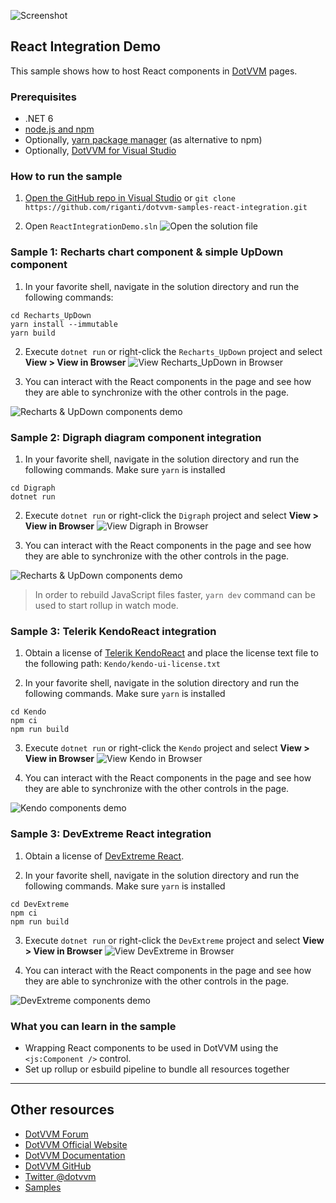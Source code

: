 ![Screenshot](https://raw.githubusercontent.com/riganti/dotvvm-samples-react-integration/master/images/ri001.png)

## React Integration Demo

This sample shows how to host React components in [DotVVM](https://github.com/riganti/dotvvm) pages. 

### Prerequisites

* .NET 6
* [node.js and npm](https://nodejs.org/en/download/)
* Optionally, [yarn package manager](https://yarnpkg.com/) (as alternative to npm)
* Optionally, [DotVVM for Visual Studio](https://www.dotvvm.com/install)

### How to run the sample

1. [Open the GitHub repo in Visual Studio](git-client://clone/?repo=https%3A%2F%2Fgithub.com%2Friganti%2Fdotvvm-samples-react-integration)
or 
`git clone https://github.com/riganti/dotvvm-samples-react-integration.git`

2. Open `ReactIntegrationDemo.sln` 
![Open the solution file](https://raw.githubusercontent.com/riganti/dotvvm-samples-react-integration/master/images/ri002.png)

### Sample 1: Recharts chart component & simple UpDown component 

1. In your favorite shell, navigate in the solution directory and run the following commands:

```
cd Recharts_UpDown
yarn install --immutable
yarn build
```

2. Execute `dotnet run` or right-click the `Recharts_UpDown` project and select **View > View in Browser**
![View Recharts_UpDown in Browser](https://raw.githubusercontent.com/riganti/dotvvm-samples-react-integration/master/images/ri003.png)

3. You can interact with the React components in the page and see how they are able to synchronize with the other controls in the page.

![Recharts & UpDown components demo](https://raw.githubusercontent.com/riganti/dotvvm-samples-react-integration/master/images/ri004.png)

### Sample 2: Digraph diagram component integration 

1. In your favorite shell, navigate in the solution directory and run the following commands. Make sure `yarn` is installed

```
cd Digraph
dotnet run
```

2. Execute `dotnet run` or right-click the `Digraph` project and select **View > View in Browser**
![View Digraph in Browser](https://raw.githubusercontent.com/riganti/dotvvm-samples-react-integration/master/images/ri005.png)

3. You can interact with the React components in the page and see how they are able to synchronize with the other controls in the page.

![Recharts & UpDown components demo](https://raw.githubusercontent.com/riganti/dotvvm-samples-react-integration/master/images/ri006.png)

> In order to rebuild JavaScript files faster, `yarn dev` command can be used to start rollup in watch mode.

### Sample 3: Telerik KendoReact integration

1. Obtain a license of [Telerik KendoReact](https://www.telerik.com/kendo-react-ui) and place the license text file to the following path: `Kendo/kendo-ui-license.txt`

2. In your favorite shell, navigate in the solution directory and run the following commands. Make sure `yarn` is installed

```
cd Kendo
npm ci
npm run build
```

3. Execute `dotnet run` or right-click the `Kendo` project and select **View > View in Browser**
![View Kendo in Browser](https://raw.githubusercontent.com/riganti/dotvvm-samples-react-integration/master/images/ri007.png)

4. You can interact with the React components in the page and see how they are able to synchronize with the other controls in the page.

![Kendo components demo](https://raw.githubusercontent.com/riganti/dotvvm-samples-react-integration/master/images/ri008.png)


### Sample 3: DevExtreme React integration

1. Obtain a license of [DevExtreme React](https://js.devexpress.com/React/).

2. In your favorite shell, navigate in the solution directory and run the following commands. Make sure `yarn` is installed

```
cd DevExtreme
npm ci
npm run build
```

3. Execute `dotnet run` or right-click the `DevExtreme` project and select **View > View in Browser**
![View DevExtreme in Browser](https://raw.githubusercontent.com/riganti/dotvvm-samples-react-integration/master/images/ri009.png)

4. You can interact with the React components in the page and see how they are able to synchronize with the other controls in the page.

![DevExtreme components demo](https://raw.githubusercontent.com/riganti/dotvvm-samples-react-integration/master/images/ri010.png)


### What you can learn in the sample

* Wrapping React components to be used in DotVVM using the `<js:Component />` control.
* Set up rollup or esbuild pipeline to bundle all resources together

---

## Other resources

* [DotVVM Forum](https://forum.dotvvm.com)
* [DotVVM Official Website](https://www.dotvvm.com)
* [DotVVM Documentation](https://www.dotvvm.com/docs)
* [DotVVM GitHub](https://github.com/riganti/dotvvm)
* [Twitter @dotvvm](https://twitter.com/dotvvm)
* [Samples](https://www.dotvvm.com/samples)
